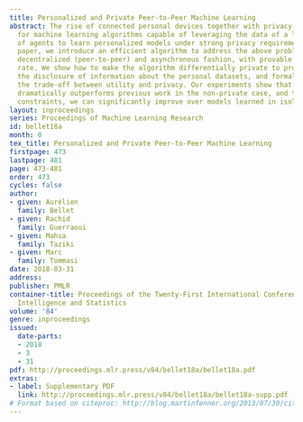```yaml
---
title: Personalized and Private Peer-to-Peer Machine Learning
abstract: The rise of connected personal devices together with privacy concerns call
  for machine learning algorithms capable of leveraging the data of a large number
  of agents to learn personalized models under strong privacy requirements. In this
  paper, we introduce an efficient algorithm to address the above problem in a fully
  decentralized (peer-to-peer) and asynchronous fashion, with provable convergence
  rate. We show how to make the algorithm differentially private to protect against
  the disclosure of information about the personal datasets, and formally analyze
  the trade-off between utility and privacy. Our experiments show that our approach
  dramatically outperforms previous work in the non-private case, and that under privacy
  constraints, we can significantly improve over models learned in isolation.
layout: inproceedings
series: Proceedings of Machine Learning Research
id: bellet18a
month: 0
tex_title: Personalized and Private Peer-to-Peer Machine Learning
firstpage: 473
lastpage: 481
page: 473-481
order: 473
cycles: false
author:
- given: Aurélien
  family: Bellet
- given: Rachid
  family: Guerraoui
- given: Mahsa
  family: Taziki
- given: Marc
  family: Tommasi
date: 2018-03-31
address: 
publisher: PMLR
container-title: Proceedings of the Twenty-First International Conference on Artificial
  Intelligence and Statistics
volume: '84'
genre: inproceedings
issued:
  date-parts:
  - 2018
  - 3
  - 31
pdf: http://proceedings.mlr.press/v84/bellet18a/bellet18a.pdf
extras:
- label: Supplementary PDF
  link: http://proceedings.mlr.press/v84/bellet18a/bellet18a-supp.pdf
# Format based on citeproc: http://blog.martinfenner.org/2013/07/30/citeproc-yaml-for-bibliographies/
---
```

